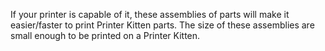 If your printer is capable of it, these assemblies of parts will make it easier/faster to print Printer Kitten parts. 
The size of these assemblies are small enough to be printed on a Printer Kitten.